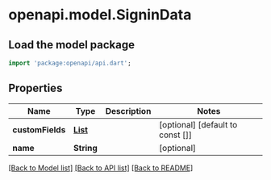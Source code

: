# openapi.model.SigninData

## Load the model package
```dart
import 'package:openapi/api.dart';
```

## Properties
Name | Type | Description | Notes
------------ | ------------- | ------------- | -------------
**customFields** | [**List<CustomField>**](CustomField.md) |  | [optional] [default to const []]
**name** | **String** |  | [optional] 

[[Back to Model list]](../README.md#documentation-for-models) [[Back to API list]](../README.md#documentation-for-api-endpoints) [[Back to README]](../README.md)


